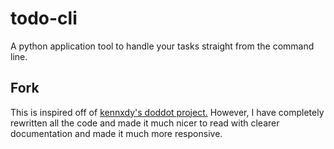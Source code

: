 # todo-cli

A python application tool to handle your tasks straight from the command line.

## Fork

This is inspired off of <a href="https://github.com/kennxdy/doddot">kennxdy's doddot project.</a>
However, I have completely rewritten all the code and made it much nicer to read with clearer documentation and made it much more responsive.
